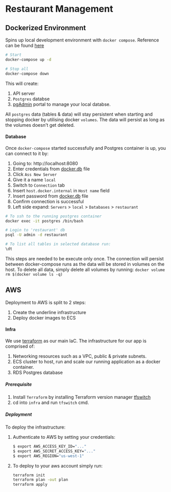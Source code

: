 # Restaurant Management

## Dockerized Environment

Spins up local development environment with `docker compose`.
Reference can be found [here](https://blog.logrocket.com/containerized-development-nestjs-docker/)
```sh
# Start
docker-compose up -d

# Stop all
docker-compose down 
```

This will create:
1. API server
2. `Postgres` databse
3. [pgAdmin](https://www.pgadmin.org/) portal to manage your local databse.

All `postgres` data (tables & data) will stay persistent when starting and stopping docker by utilising docker `volumes`. The data will persist as long as the volumes doesn't get deleted.

#### Database
Once `docker-compose` started successfully and Postgres container is up, you can connect to it by:
1. Going to: http://localhost:8080
2. Enter credentials from [docker.db](docker.db) file
3. Click `Ass New Server`
4. Give it a name `local`
5. Switch to `Connection` tab
6. Insert `host.docker.internal` in `Host name` field
7. Insert password from [docker.db](docker.db) file
8. Confirm connection is successful
9. Left side expand: `Servers` > `local` > `Databases` > `restaurant`
```sh
# To ssh to the running postgres container
docker exec -it postgres /bin/bash

# Login to 'restaurant' db
psql -U admin -d restaurant

# To list all tables in selected database run:
\dt
```

This steps are needed to be execute only once. The connection will persist between docker-compose runs as the data will be stored in volumes on the host. To delete all data, simply delete all volumes by running: `docker volume rm $(docker volume ls -q)`


## AWS

Deployment to AWS is split to 2 steps:
1. Create the underline infrastructure
2. Deploy docker images to ECS

#### Infra

We use [terraform](https://www.terraform.io/) as our main IaC.
The infrastructure for our app is comprised of:
1. Networking resources such as a VPC, public & private subnets.
2. ECS cluster to host, run and scale our running application as a docker container.
3. RDS Postgres database

##### Prerequisite

1. Install `Terraform` by installing Terraform version manager [tfswitch](https://tfswitch.warrensbox.com/Install/)
2. cd into `infra` and run `tfswitch` cmd.

##### Deployment
To deploy the infrastructure:
1. Authenticate to AWS by setting your credentials:
    ```bash
    $ export AWS_ACCESS_KEY_ID="..."
    $ export AWS_SECRET_ACCESS_KEY="..."
    $ export AWS_REGION="us-west-1"
    ```
2. To deploy to your aws account simply run:
    ```bash
    terraform init
    terraform plan -out plan
    terraform apply
    ```
